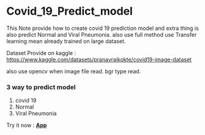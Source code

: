 # Covid_19_Predict_model

This Note provide how to create covid 19 prediction model and extra thing is also predict Normal and Viral Pneumonia.
also use full method use Transfer learning mean already trained on large dataset.

Dataset Provide on kaggle :  https://www.kaggle.com/datasets/pranavraikokte/covid19-image-dataset

also use opencv when image file read. bgr type read.

### 3 way to predict model
1. covid 19 
2. Normal
3. Viral Pneumonia

Try it now : [**App**](https://covid-19-prediction.streamlit.app/)
